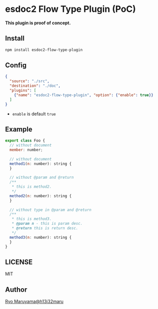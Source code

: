 # esdoc2 Flow Type Plugin (PoC)
**This plugin is proof of concept.**

## Install
```bash
npm install esdoc2-flow-type-plugin
```

## Config
```json
{
  "source": "./src",
  "destination": "./doc",
  "plugins": [
    {"name": "esdoc2-flow-type-plugin", "option": {"enable": true}}
  ]
}
```

- `enable` is default `true`

## Example
```js
export class Foo {
  // without document
  member: number;
  
  // without document
  method1(n: number): string {
  }
  
  // without @param and @return
  /**
   * this is method2.
   */
  method2(n: number): string {
  }
  
  // without type in @param and @return
  /**
   * this is method3.
   * @param n - this is param desc.
   * @return this is return desc. 
   */
  method3(n: number): string {
  }
}
```

## LICENSE
MIT

## Author
[Ryo Maruyama@h13i32maru](https://github.com/h13i32maru)
